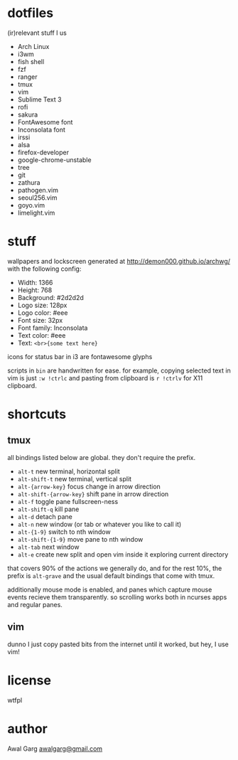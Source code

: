 # dotfiles

(ir)relevant stuff I us

- Arch Linux
- i3wm
- fish shell
- fzf
- ranger
- tmux
- vim
- Sublime Text 3
- rofi
- sakura
- FontAwesome font
- Inconsolata font
- irssi
- alsa
- firefox-developer
- google-chrome-unstable
- tree
- git
- zathura
- pathogen.vim
- seoul256.vim
- goyo.vim
- limelight.vim

# stuff

wallpapers and lockscreen generated at <http://demon000.github.io/archwg/> with the following config:

- Width: 1366
- Height: 768
- Background: #2d2d2d
- Logo size: 128px
- Logo color: #eee
- Font size: 32px
- Font family: Inconsolata
- Text color: #eee
- Text: `<br>{some text here}`

icons for status bar in i3 are fontawesome glyphs

scripts in `bin` are handwritten for ease. for example, copying selected text in vim is just `:w !ctrlc` and pasting from clipboard is `r !ctrlv` for X11 clipboard.

# shortcuts

## tmux

all bindings listed below are global. they don't require the prefix.

- `alt-t` new terminal, horizontal split
- `alt-shift-t` new terminal, vertical split
- `alt-{arrow-key}` focus change in arrow direction
- `alt-shift-{arrow-key}` shift pane in arrow direction
- `alt-f` toggle pane fullscreen-ness
- `alt-shift-q` kill pane
- `alt-d` detach pane
- `alt-n` new window (or tab or whatever you like to call it)
- `alt-{1-9}` switch to nth window
- `alt-shift-{1-9}` move pane to nth window
- `alt-tab` next window
- `alt-e` create new split and open vim inside it exploring current directory

that covers 90% of the actions we generally do, and for the rest 10%, the prefix is `alt-grave` and the usual default bindings that come with tmux.

additionally mouse mode is enabled, and panes which capture mouse events recieve them transparently. so scrolling works both in ncurses apps and regular panes.

## vim

dunno I just copy pasted bits from the internet until it worked, but hey, I use vim!

# license

wtfpl

# author

Awal Garg <awalgarg@gmail.com>
